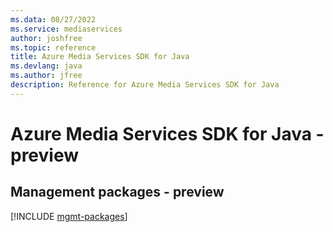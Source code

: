 ```yaml
---
ms.data: 08/27/2022
ms.service: mediaservices
author: joshfree
ms.topic: reference
title: Azure Media Services SDK for Java
ms.devlang: java
ms.author: jfree
description: Reference for Azure Media Services SDK for Java
---
```

# Azure Media Services SDK for Java - preview

## Management packages - preview
[!INCLUDE [mgmt-packages](media-services-mgmt-index.md)]